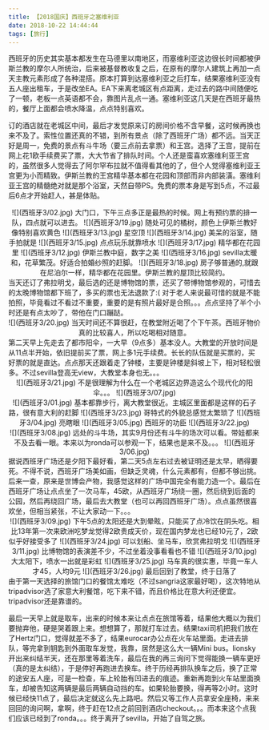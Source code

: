 ```yaml
---
title: 【2018国庆】西班牙之塞维利亚
date: 2018-10-22 14:44:44
tags: [旅行]
---
```


  西班牙的历史其实基本都发生在马德里以南地区，而塞维利亚这边很长时间都被伊斯兰教的摩尔人所统治，后来被基督教收复之后，在原有的摩尔人建筑上再加一点天主教元素形成了各种混搭。原本打算到达塞维利亚之后打车，结果塞维利亚没有五人座出租车，于是改坐EA。EA下来离老城区有点距离，走过去的路中间随便吃了一顿，老板一点英语都不会，靠图片乱点一通。塞维利亚这几天是在西班牙最热的，餐厅上面都会喷水降温，点点特别喜欢。
  <!--more-->
  订的酒店就在老城区中间，最后才发觉原来订的房间价格不含早餐，这时候再换也来不及了。索性位置还真的不错，到所有景点（除了西班牙广场）都不远。当天正好是周一，免费的景点有斗牛场（要三点前去拿票）和王宫。选择了王宫，提前在网上花1欧手续费买了票，大大节省了排队时间。个人还是蛮喜欢塞维利亚王宫的，虽然很多人觉得去了阿尔罕布拉就不值得看其他的了，但个人觉得塞维利亚王宫更为小而精致。伊斯兰教的王宫精华基本都在花园和顶部而非内部装潢。塞维利亚王宫的精髓绝对就是那个浴室，天然自带PS。免费的票本身是写到5点，不过最后6点才开始赶人，甚是体贴。
  <div align=center>![](西班牙3/02.jpg)
  大门口，下午三点多正是最热的时候。网上有预约票的排一队，四点就可以进去。
  ![](西班牙3/19.jpg)
  随处可见的橘树，颜色上伊斯兰教好像特别喜欢黄色
  ![](西班牙3/13.jpg)
  星空顶
  ![](西班牙3/14.jpg)
  美呆的浴室，随手拍就是
  ![](西班牙3/15.jpg)
  点点玩乐就靠喷水
  ![](西班牙3/17.jpg)
  精华都在花园里
  ![](西班牙3/12.jpg)
  伊斯兰教中庭，数字之美
  ![](西班牙3/16.jpg)
  sevilla太暖和，花草繁茂。好适合拍婚纱照的赶脚。
  ![](西班牙3/18.jpg)
  房子够普通的,就跟在尼泊尔一样，精华都在花园里。伊斯兰教的屋顶比较简约。
  </div>
  当天还订了弗拉明戈，最后选的还是博物馆的票，还买了带博物馆参观的，可惜去的太晚博物馆都下班了，多买的票也无法退款了:( 对于老人来说最可惜的就是不能拍照，毕竟看过不看过不重要，重要的是有照片最好是合照。。。点点坚持了半个小时还是有点太吵了，带他在门口蹦跶。
  <div align=center>![](西班牙3/20.jpg)
 当天时间还不算很赶，在教堂附近喝了个下午茶。西班牙物价真的比较喜人，所以吃喝相对随意。
 </div>
  第二天早上先走去了都市阳伞，一大早（9点多）基本没人。大教堂的开放时间是从11点半开始，依旧提前买了票，网上多1元手续费。长长的队伍就是买票的，买好票的就是直达。点点那天还跟着走了钟楼，主要是钟楼是斜坡上下，相对轻松很多。不过sevilla登高无view，大教堂本身也无。。。
  <div align=center>![](西班牙3/21.jpg)
  不是很理解为什么在一个老城区边界造这么个现代化的阳伞。。。
  ![](西班牙3/07.jpg)
  <br/>
  ![](西班牙3/01.jpg)
  基本都靠步行，离大教堂很近。主城区里面都是这样的石子路，很有意大利的赶脚
  ![](西班牙3/23.jpg)
  哥特式的外貌总感觉太繁琐了
  ![](西班牙3/04.jpg)
  亮瞎眼
  ![](西班牙3/05.jpg)
  西班牙的功臣
  ![](西班牙3/22.jpg)
  <br/>
  ![](西班牙3/08.jpg)
  远处的斗牛场，其实9月份还有斗牛的场次可以看。带娃都来不及去看一眼。本来以为ronda可以参观一下，结果也是来不及。。。
  ![](西班牙3/06.jpg)
  </div>
  据说西班牙广场还是夕阳下最好看，第二天5点左右过去被证明还是太早，晒得要死。不得不说，西班牙广场美如画，但缺乏灵魂，什么元素都有，但都不够出挑。后来一查，原来是世博会产物，我感觉这样的广场中国完全有能力造一个。最后在西班牙广场让点点坐了一次马车，45欧，从西班牙广场绕一圈，然后绕到后面的公园，然后再绕回广场，最后去大教堂（也可以再回西班牙广场）。点点虽然很喜欢坐，但相当紧张，不让大家动一下。。。
  <div align=center>![](西班牙3/09.jpg)
  下午5点的太阳还是大到晕眩，只能买了点冷饮在阴头吃。相比13年第一次来欧洲吃梦龙觉得2欧贵成天价，现在国内梦龙也已经10元了，2欧似乎好接受多了
  ![](西班牙3/24.jpg)
  可以划船、坐马车，欣赏弗拉明戈
  ![](西班牙3/11.jpg)
  比博物馆的表演差不少，不过坐着没事看看也不错
  ![](西班牙3/10.jpg)
  大太阳下，喷水一出就是彩虹
  ![](西班牙3/25.jpg)
  马车真的很实惠，毕竟一车人才45，人均9元
  ![](西班牙3/26.jpg)
  最后回到了教堂，终于日落了
  </div>
  由于第一天选择的旅馆门口的餐馆太难吃（不过sangria这家最好喝），这次特地从tripadvisor选了家意大利餐馆，吃下来不错，而且价格比在意大利还便宜。tripadvisor还是靠谱的。

  最后一天早上就是取车，出来的时候本来让点点在旅馆等着，结果他大概以为我们要抛弃他，硬是哭着跟上来。想想算了，那就打车过去。结果taxi司机把我们放在了Hertz门口，觉得就差不多了，结果eurocar办公点在火车站里面。走进去排队，等完拿到钥匙到外面取车发觉，我靠，居然是这么大一辆Mini bus。lionsky开出来纠结半天，还在那里等着洗车，最后在我的再三询问下觉得能换一辆车更好（真的是太纠结），于是停好再跑进去换车。终于历经再排队换车之后，换了正常的途安五人座，可是一检查，车上轮胎有凹进去的痕迹。重新再跑到火车站里面换车，却被告知这两辆是最后两辆自动挡的车。如果轮胎要换，得再等2小时。这时候已经快11点了，最后决定就这么先上路吧。然后又等工作人员拿安全座椅，来来回回的询问啊，拿啊，终于赶在12点之前回到酒店checkout。。。而本来这个点我们应该已经到了ronda。。。终于离开了sevilla，开始了自驾之旅。

